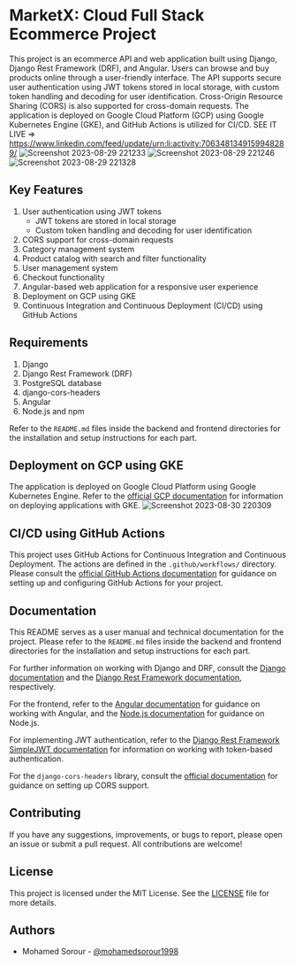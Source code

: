 # MarketX: Cloud Full Stack Ecommerce Project

This project is an ecommerce API and web application built using Django, Django Rest Framework (DRF), and Angular. Users can browse and buy products online through a user-friendly interface. The API supports secure user authentication using JWT tokens stored in local storage, with custom token handling and decoding for user identification. Cross-Origin Resource Sharing (CORS) is also supported for cross-domain requests. The application is deployed on Google Cloud Platform (GCP) using Google Kubernetes Engine (GKE), and GitHub Actions is utilized for CI/CD.
SEE IT LIVE => https://www.linkedin.com/feed/update/urn:li:activity:7063481349159948289/
![Screenshot 2023-08-29 221233](https://github.com/mohamedsorour1998/MarketX/assets/110028481/bbc39a4f-6401-409b-9930-5eecade4fb0b)
![Screenshot 2023-08-29 221246](https://github.com/mohamedsorour1998/MarketX/assets/110028481/423b6ba7-9cce-4ef7-b131-62b34aac505b)
![Screenshot 2023-08-29 221328](https://github.com/mohamedsorour1998/MarketX/assets/110028481/85d16145-e422-42d5-b419-2fc7364a68a8)

## Key Features

1. User authentication using JWT tokens
   - JWT tokens are stored in local storage
   - Custom token handling and decoding for user identification
2. CORS support for cross-domain requests
3. Category management system
4. Product catalog with search and filter functionality
5. User management system
6. Checkout functionality
7. Angular-based web application for a responsive user experience
8. Deployment on GCP using GKE
9. Continuous Integration and Continuous Deployment (CI/CD) using GitHub Actions

## Requirements

1. Django
2. Django Rest Framework (DRF)
3. PostgreSQL database
4. django-cors-headers
5. Angular
6. Node.js and npm

Refer to the `README.md` files inside the backend and frontend directories for the installation and setup instructions for each part.

## Deployment on GCP using GKE

The application is deployed on Google Cloud Platform using Google Kubernetes Engine. Refer to the [official GCP documentation](https://cloud.google.com/kubernetes-engine/docs) for information on deploying applications with GKE.
![Screenshot 2023-08-30 220309](https://github.com/mohamedsorour1998/MarketX/assets/110028481/f4c0cde8-0055-40a2-8e21-f93b1c6d8160)

## CI/CD using GitHub Actions

This project uses GitHub Actions for Continuous Integration and Continuous Deployment. The actions are defined in the `.github/workflows/` directory. Please consult the [official GitHub Actions documentation](https://docs.github.com/en/actions) for guidance on setting up and configuring GitHub Actions for your project.

## Documentation

This README serves as a user manual and technical documentation for the project. Please refer to the `README.md` files inside the backend and frontend directories for the installation and setup instructions for each part.

For further information on working with Django and DRF, consult the [Django documentation](https://docs.djangoproject.com/en/stable/) and the [Django Rest Framework documentation](https://www.django-rest-framework.org/), respectively.

For the frontend, refer to the [Angular documentation](https://angular.io/docs) for guidance on working with Angular, and the [Node.js documentation](https://nodejs.org/en/docs/) for guidance on Node.js.

For implementing JWT authentication, refer to the [Django Rest Framework SimpleJWT documentation](https://django-rest-framework-simplejwt.readthedocs.io/en/latest/index.html) for information on working with token-based authentication.

For the `django-cors-headers` library, consult the [official documentation](https://github.com/adamchainz/django-cors-headers#setup) for guidance on setting up CORS support.

## Contributing

If you have any suggestions, improvements, or bugs to report, please open an issue or submit a pull request. All contributions are welcome!

## License

This project is licensed under the MIT License. See the [LICENSE](LICENSE) file for more details.

## Authors

- Mohamed Sorour - [@mohamedsorour1998](mohamedsorour1998)
